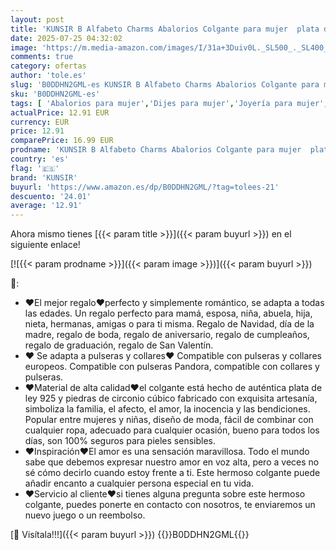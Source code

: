 ```yaml
---
layout: post
title: 'KUNSIR B Alfabeto Charms Abalorios Colgante para mujer  plata de ley 925  compatible con pulseras y collares Pandora  compatible con pulseras europeas para mujeres y niñas'
date: 2025-07-25 04:32:02
image: 'https://m.media-amazon.com/images/I/31a+3Duiv0L._SL500_._SL400_.jpg'
comments: true
category: ofertas
author: 'tole.es'
slug: 'B0DDHN2GML-es KUNSIR B Alfabeto Charms Abalorios Colgante para mujer...'
sku: 'B0DDHN2GML-es'
tags: [ 'Abalorios para mujer','Dijes para mujer','Joyería para mujer','Moda','Moda Mujer','de','kunsir','ley','pandora','plata','🇪🇸', ]
actualPrice: 12.91 EUR
currency: EUR
price: 12.91
comparePrice: 16.99 EUR
prodname: 'KUNSIR B Alfabeto Charms Abalorios Colgante para mujer  plata de ley 925  compatible con pulseras y collares Pandora  compatible con pulseras europeas para mujeres y niñas'
country: 'es'
flag: '🇪🇸'
brand: 'KUNSIR'
buyurl: 'https://www.amazon.es/dp/B0DDHN2GML/?tag=tolees-21'
descuento: '24.01'
average: '12.91'
---
```


Ahora mismo tienes [{{< param title >}}]({{< param buyurl >}}) en el siguiente enlace!

[![{{< param prodname >}}]({{< param image >}})]({{< param buyurl >}})

🔎:

- ❤El mejor regalo❤perfecto y simplemente romántico, se adapta a todas las edades. Un regalo perfecto para mamá, esposa, niña, abuela, hija, nieta, hermanas, amigas o para ti misma. Regalo de Navidad, día de la madre, regalo de boda, regalo de aniversario, regalo de cumpleaños, regalo de graduación, regalo de San Valentín.
- ❤ Se adapta a pulseras y collares❤ Compatible con pulseras y collares europeos. Compatible con pulseras Pandora, compatible con collares y pulseras.
- ❤Material de alta calidad❤el colgante está hecho de auténtica plata de ley 925 y piedras de circonio cúbico fabricado con exquisita artesanía, simboliza la familia, el afecto, el amor, la inocencia y las bendiciones. Popular entre mujeres y niñas, diseño de moda, fácil de combinar con cualquier ropa, adecuado para cualquier ocasión, bueno para todos los días, son 100% seguros para pieles sensibles.
- ❤Inspiración❤El amor es una sensación maravillosa. Todo el mundo sabe que debemos expresar nuestro amor en voz alta, pero a veces no sé cómo decirlo cuando estoy frente a ti. Este hermoso colgante puede añadir encanto a cualquier persona especial en tu vida.
- ❤Servicio al cliente❤si tienes alguna pregunta sobre este hermoso colgante, puedes ponerte en contacto con nosotros, te enviaremos un nuevo juego o un reembolso.

[🛒 Visítala!!!]({{< param buyurl >}})
{{<world>}}B0DDHN2GML{{</world>}}
